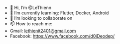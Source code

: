 - 👋 Hi, I’m @LeThienn
- 🌱 I’m currently learning: Flutter, Docker, Android
- 💞️ I’m looking to collaborate on 
- 📫 How to reach me: 
- Gmail: lethienit2401@gmail.com
- Facebook: https://www.facebook.com/d0iDeodep/

<!---
LeThienn/LeThienn is a ✨ special ✨ repository because its `README.md` (this file) appears on your GitHub profile.
You can click the Preview link to take a look at your changes.
--->

